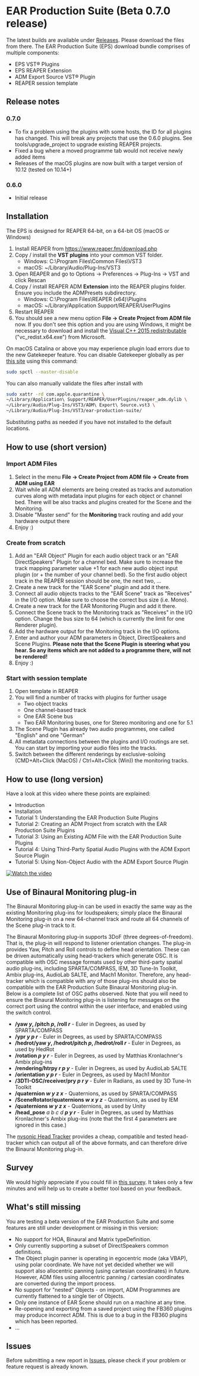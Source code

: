 # EAR Production Suite (Beta 0.7.0 release)

The latest builds are available under [Releases](https://github.com/ebu/ear-production-suite/releases).
Please download the files from there. The EAR Production Suite (EPS) download bundle comprises of multiple components:

- EPS VST® Plugins
- EPS REAPER Extension
- ADM Export Source VST® Plugin
- REAPER session template

## Release notes
### 0.7.0
* To fix a problem using the plugins with some hosts, the ID for all plugins has changed. This will break any projects that use the 0.6.0 plugins. See tools/upgrade_project to upgrade existing REAPER projects. 
* Fixed a bug where a moved programme tab would not receive newly added items
* Releases of the macOS plugins are now built with a target version of 10.12 (tested on 10.14+)
### 0.6.0
* Initial release

## Installation

The EPS is designed for REAPER 64-bit, on a 64-bit OS (macOS or Windows)

1. Install REAPER from https://www.reaper.fm/download.php
2. Copy / install the **VST plugins** into your common VST folder. 
    - Windows: C:\Program Files\Common Files\VST3
    - macOS: ~/Library/Audio/Plug-Ins/VST3
3. Open REAPER and go to Options -> Preferences -> Plug-Ins -> VST and click Rescan
4. Copy / install REAPER ADM **Extension** into the REAPER plugins folder. Ensure you include the ADMPresets subdirectory.
    - Windows: C:\Program Files\REAPER (x64)\Plugins
    - macOS: ~/Library/Application Support/REAPER/UserPlugins 
5. Restart REAPER
6. You should see a new menu option **File -> Create Project from ADM file** now.
If you don't see this option and you are using Windows, it might be necessary to download and install the [Visual C++ 2015 redistributable](https://support.microsoft.com/en-gb/help/2977003/the-latest-supported-visual-c-downloads) ("vc_redist.x64.exe") from Microsoft.

On macOS Catalina or above you may experience plugin load errors due to the new Gatekeeper feature.
You can disable Gatekeeper globally as per [this site](https://cronotek.net/blog/how-to-disable-gatekeeper-on-macos-mojave-and-catalina)
using this command:

```bash
sudo spctl --master-disable 
```

You can also manually validate the files after install with
```bash
sudo xattr -rd com.apple.quarantine \
~/Library/Application\ Support/REAPER/UserPlugins/reaper_adm.dylib \
~/Library/Audio/Plug-Ins/VST3/ADM\ Export\ Source.vst3 \
~/Library/Audio/Plug-Ins/VST3/ear-production-suite/
```
Substituting paths as needed if you have not installed to the default locations.

## How to use (short version)
### Import ADM Files
1. Select in the menu **File -> Create Project from ADM file -> Create from ADM using EAR**
2. Wait while all ADM elements are being created as tracks and automation curves along with metadata input plugins for each object or channel bed. There will be also tracks and plugins created for the Scene and the Monitoring.
3. Disable "Master send" for the **Monitoring** track routing and add your hardware output there
3. Enjoy :)

### Create from scratch
1. Add an "EAR Object" Plugin for each audio object track or an "EAR DirectSpeakers" Plugin for a channel bed. Make sure to 
increase the track mapping parameter value +1 for each new audio object input plugin (or + the number of your channel bed). So the first audio object track in the REAPER session should be one, the next two, ...
2. Create a new track for the "EAR Scene" plugin and add it there.
3. Connect all audio objects tracks to the "EAR Scene" track as "Receives" in the I/O option. Make sure to choose the correct bus size (i.e. Mono).
4. Create a new track for the EAR Monitoring Plugin and add it there.
5. Connect the Scene track to the Monitoring track as "Receives" in the I/O option. Change the bus size to 64 (which is currently the limit for one Renderer plugin).
6. Add the hardware output for the Monitoring track in the I/O options.
7. Enter and author your ADM parameters in Object, DirectSpeakers and Scene Plugins. **Please note that the Scene Plugin is steering what you hear. So any items which are not added to a programme there, will not be rendered!**
8. Enjoy :)

### Start with session template
1. Open template in REAPER
2. You will find a number of tracks with plugins for further usage
    - Two object tracks
    - One channel-based track
    - One EAR Scene bus
    - Two EAR Monitoring buses, one for Stereo monitoring and one for 5.1
3. The Scene Plugin has already two audio programmes, one called "English" and one "German"
4. All metadata connections between the plugins and I/O routings are set. You can start by importing your audio files into the tracks.
5. Switch between the different renderings by exclusive-soloing (CMD+Alt+Click (MacOS) / Ctrl+Alt+Click (Win)) the monitoring tracks.

## How to use (long version)
Have a look at this video where these points are explained:
- Introduction
- Installation
- Tutorial 1: Understanding the EAR Production Suite Plugins
- Tutorial 2: Creating an ADM Project from scratch with the EAR Production Suite Plugins
- Tutorial 3: Using an Existing ADM File with the EAR Production Suite Plugins
- Tutorial 4: Using Third-Party Spatial Audio Plugins with the ADM Export Source Plugin
- Tutorial 5: Using Non-Object Audio with the ADM Export Source Plugin

[![Watch the video](https://irt-a.akamaihd.net/EAR-Production-Suite/Intro_image.png)](https://irt-a.akamaihd.net/EAR-Production-Suite/Intro_Beta-release.mp4)

## Use of Binaural Monitoring plug-in

The Binaural Monitoring plug-in can be used in exactly the same way as the existing Monitoring plug-ins for loudspeakers; simply place the Binaural Monitoring plug-in on a new 64-channel track and route all 64 channels of the Scene plug-in track to it.

The Binaural Monitoring plug-in supports 3DoF (three degrees-of-freedom). That is, the plug-in will respond to listener orientation changes. The plug-in provides Yaw, Pitch and Roll controls to define head orientation. These can be driven automatically using head-trackers which generate OSC. It is compatible with OSC message formats used by other third-party spatial audio plug-ins, including SPARTA/COMPASS, IEM, 3D Tune-In Toolkit, Ambix plug-ins, AudioLab SALTE, and Mach1 Monitor. Therefore, any head-tracker which is compatible with any of those plug-ins should also be compatible with the EAR Production Suite Binaural Monitoring plug-in. Below is a complete list of OSC paths observed. Note that you will need to ensure the Binaural Monitoring plug-in is listening for messages on the correct port using the control within the user interface, and enabled using the switch control.

- **/yaw *y*, /pitch *p*, /roll *r*** - Euler in Degrees, as used by SPARTA/COMPASS 
- **/ypr *y p r*** - Euler in Degrees, as used by SPARTA/COMPASS 
- **/hedrot/yaw *y*, /hedrot/pitch *p*, /hedrot/roll *r*** - Euler in Degrees, as used by HedRot
- **/rotation *p y r*** - Euler in Degrees, as used by Matthias Kronlachner's Ambix plug-ins
- **/rendering/htrpy *r p y*** - Euler in Degrees, as used by AudioLab SALTE
- **/orientation *y p r*** - Euler in Degrees, as used by Mach1 Monitor
- **/3DTI-OSC/receiver/pry *p r y*** - Euler in Radians, as used by 3D Tune-In Toolkit
- **/quaternion *w y z x*** - Quaternions, as used by SPARTA/COMPASS
- **/SceneRotator/quaternions *w x y z*** - Quaternions, as used by IEM
- **/quaternions *w y z x*** - Quaternions, as used by Unity
- **/head_pose** *a b c d* ***p y r*** - Euler in Degrees, as used by Matthias Kronlachner's Ambix plug-ins (note that the first 4 parameters are ignored in this case.)

The [nvsonic Head Tracker](https://github.com/trsonic/nvsonic-head-tracker) provides a cheap, compatible and tested head-tracker which can output all of the above formats, and can therefore drive the Binaural Monitoring plug-in. 

## Survey
We would highly appreciate if you could fill in [this survey](https://docs.google.com/forms/d/e/1FAIpQLSfosvonWSOUt_-Q30MJtcGERs2XVqS2EaKauOzGsc3B4oWKIA/viewform). It takes only a few minutes and will help us to create a better tool based on your feedback.

## What's still missing
You are testing a beta version of the EAR Production Suite and some features are still under development or missing in this version:

- No support for HOA, Binaural and Matrix typeDefinition.
- Only currently supporting a subset of DirectSpeakers common definitions.
- The Object plugin panner is operating in egocentric mode (aka VBAP), using polar coordinate. We have not yet decided whether we will support also allocentric panning (using cartesian coordinates) in future. However, ADM files using allocentric panning / cartesian coordinates are converted during the import process. 
- No support for "nested" Objects - on import, ADM Programmes are currently flattened to a single tier of Objects.
- Only one instance of EAR Scene should run on a machine at any time.
- Re-opening and exporting from a saved project using the FB360 plugins may produce incorrect ADM. This is due to a bug in the FB360 plugins which has been reported. 
- ...

## Issues
Before submitting a new report in [Issues](https://github.com/ebu/ear-production-suite/issues), please check if your problem or feature request is already known. 
